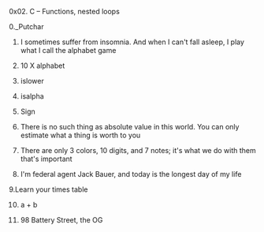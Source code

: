 0x02. C – Functions, nested loops

0._Putchar

1. I sometimes suffer from insomnia. And when I can't fall asleep, I play what I call the alphabet game

2. 10 X alphabet

3. islower

4. isalpha

5. Sign

6. There is no such thing as absolute value in this world. You can only estimate what a thing is worth to you

7. There are only 3 colors, 10 digits, and 7 notes; it's what we do with them that's important

8. I'm federal agent Jack Bauer, and today is the longest day of my life

9.Learn your times table

10. a + b

11. 98 Battery Street, the OG

